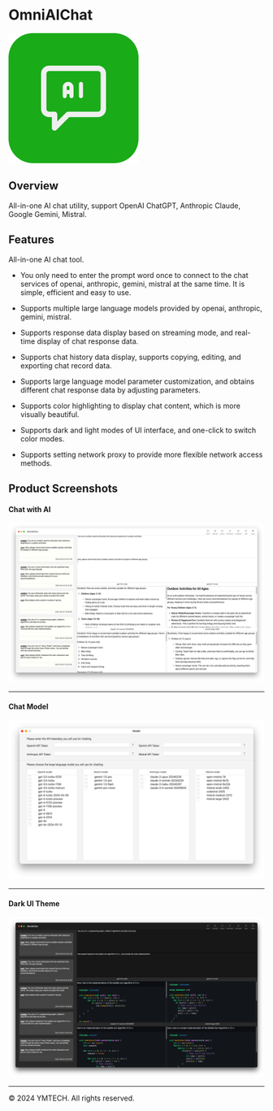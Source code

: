 # OmniAIChat

<img src="YMOmniChat.png" title="" alt="Product Logo" data-align="center">

## Overview

All-in-one AI chat utility, support OpenAI ChatGPT, Anthropic Claude, Google Gemini, Mistral.

## Features

All-in-one AI chat tool.

- You only need to enter the prompt word once to connect to the chat services of openai, anthropic, gemini, mistral at the same time. It is simple, efficient and easy to use.

- Supports multiple large language models provided by openai, anthropic, gemini, mistral.

- Supports response data display based on streaming mode, and real-time display of chat response data.

- Supports chat history data display, supports copying, editing, and exporting chat record data.

- Supports large language model parameter customization, and obtains different chat response data by adjusting parameters.

- Supports color highlighting to display chat content, which is more visually beautiful.

- Supports dark and light modes of UI interface, and one-click to switch color modes.

- Supports setting network proxy to provide more flexible network access methods.

## Product Screenshots

#### Chat with AI

![Screenshot 1](AppStore-1.png)

---

#### Chat Model

![Screenshot 2](AppStore-2.png)

---

#### Dark UI Theme

![Screenshot 3](AppStore-3.png)

---

© 2024 YMTECH. All rights reserved.
